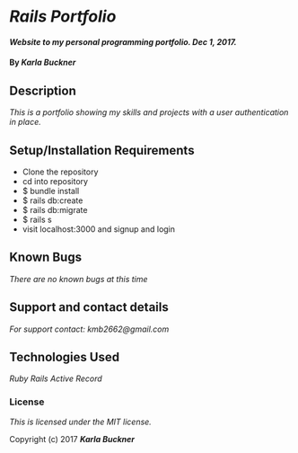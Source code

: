 # _Rails Portfolio_

#### _Website to my personal programming portfolio. Dec 1, 2017._

#### By _**Karla Buckner**_

## Description

_This is a portfolio showing my skills and projects with a user authentication in place._

## Setup/Installation Requirements

* Clone the repository
* cd into repository
* $ bundle install
* $ rails db:create
* $ rails db:migrate
* $ rails s
* visit localhost:3000 and signup and login

## Known Bugs

_There are no known bugs at this time_

## Support and contact details

_For support contact:
  kmb2662@gmail.com_

## Technologies Used

_Ruby_
_Rails_
_Active Record_


### License

*This is licensed under the MIT license.*

Copyright (c) 2017 **_Karla Buckner_**
